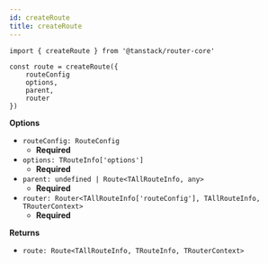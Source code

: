 ```yaml
---
id: createRoute
title: createRoute
---
```


```tsx
import { createRoute } from '@tanstack/router-core'

const route = createRoute({
    routeConfig
    options,
    parent,
    router
})
```

**Options**
- `routeConfig: RouteConfig`
    - **Required**
- `options: TRouteInfo['options']`
    - **Required**
- `parent: undefined | Route<TAllRouteInfo, any>`
    - **Required**
- `router: Router<TAllRouteInfo['routeConfig'], TAllRouteInfo, TRouterContext>`
    - **Required**

**Returns**
- `route: Route<TAllRouteInfo, TRouteInfo, TRouterContext>`

